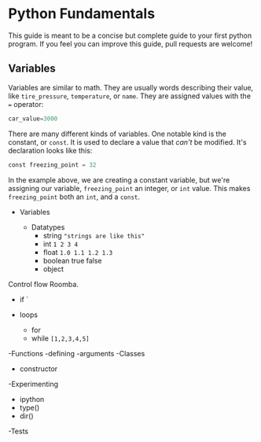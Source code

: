 Python Fundamentals
===

This guide is meant to be a concise but complete guide to your first python program. If you feel you can improve this guide, pull requests are welcome!

## Variables

Variables are similar to math. They are usually words describing their value, like `tire_pressure`, `temperature`, or `name`. They are assigned values with the `=` operator:
```py
car_value=3000
```

There are many different kinds of variables. One notable kind is the constant, or `const`. It is used to declare a value that *can't* be modified. It's declaration looks like this:

```py
const freezing_point = 32 
```

In the example above, we are creating a constant variable, but we're assigning our variable, `freezing_point` an integer, or `int` value. This makes `freezing_point` both an `int`, and a `const`.




- Variables

  - Datatypes
      - string
      `"strings are like this"`
      - int 
      `1 2 3 4`
      - float 
      `1.0 1.1 1.2 1.3`
      - boolean true false
      - object

Control flow
  Roomba. 
  - if `

  - loops
    - for
    - while
  `[1,2,3,4,5]`

-Functions
  -defining
  -arguments
-Classes
  - constructor


-Experimenting
  - ipython
  - type()
  - dir()

-Tests

